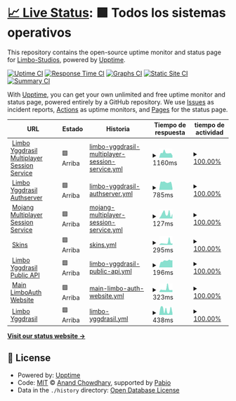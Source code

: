 # [📈 Live Status](https://Limbo-Studios.github.io/limbo-status-page): <!--live status--> **🟩 Todos los sistemas operativos**

This repository contains the open-source uptime monitor and status page for [Limbo-Studios](https://Limbo-Studios.github.io/limbo-status-page), powered by [Upptime](https://github.com/upptime/upptime).

[![Uptime CI](https://github.com/Limbo-Studios/limbo-status-page/workflows/Uptime%20CI/badge.svg)](https://github.com/Limbo-Studios/limbo-status-page/actions?query=workflow%3A%22Uptime+CI%22)
[![Response Time CI](https://github.com/Limbo-Studios/limbo-status-page/workflows/Response%20Time%20CI/badge.svg)](https://github.com/Limbo-Studios/limbo-status-page/actions?query=workflow%3A%22Response+Time+CI%22)
[![Graphs CI](https://github.com/Limbo-Studios/limbo-status-page/workflows/Graphs%20CI/badge.svg)](https://github.com/Limbo-Studios/limbo-status-page/actions?query=workflow%3A%22Graphs+CI%22)
[![Static Site CI](https://github.com/Limbo-Studios/limbo-status-page/workflows/Static%20Site%20CI/badge.svg)](https://github.com/Limbo-Studios/limbo-status-page/actions?query=workflow%3A%22Static+Site+CI%22)
[![Summary CI](https://github.com/Limbo-Studios/limbo-status-page/workflows/Summary%20CI/badge.svg)](https://github.com/Limbo-Studios/limbo-status-page/actions?query=workflow%3A%22Summary+CI%22)

With [Upptime](https://upptime.js.org), you can get your own unlimited and free uptime monitor and status page, powered entirely by a GitHub repository. We use [Issues](https://github.com/Limbo-Studios/limbo-status-page/issues) as incident reports, [Actions](https://github.com/Limbo-Studios/limbo-status-page/actions) as uptime monitors, and [Pages](https://Limbo-Studios.github.io/limbo-status-page) for the status page.

<!--start: status pages-->
<!-- This summary is generated by Upptime (https://github.com/upptime/upptime) -->
<!-- Do not edit this manually, your changes will be overwritten -->
<!-- prettier-ignore -->
| URL | Estado | Historia | Tiempo de respuesta | tiempo de actividad |
| --- | ------ | ------- | ------------- | ------ |
| <img alt="" src="https://icons.duckduckgo.com/ip3/auth.lsmp.tech.ico" height="13"> [Limbo Yggdrasil Multiplayer Session Service](https://auth.lsmp.tech/api/yggdrasil/sessionserver) | 🟩 Arriba | [limbo-yggdrasil-multiplayer-session-service.yml](https://github.com/Limbo-Studios/limbo-status-page/commits/HEAD/history/limbo-yggdrasil-multiplayer-session-service.yml) | <details><summary><img alt="Gráfico de tiempo de respuesta" src="./graphs/limbo-yggdrasil-multiplayer-session-service/response-time-week.png" height="20"> 1160ms</summary><br><a href="https://status.lsmp.tech/history/limbo-yggdrasil-multiplayer-session-service"><img alt="Tiempo de respuesta 1242" src="https://img.shields.io/endpoint?url=https%3A%2F%2Fraw.githubusercontent.com%2FLimbo-Studios%2Flimbo-status-page%2FHEAD%2Fapi%2Flimbo-yggdrasil-multiplayer-session-service%2Fresponse-time.json"></a><br><a href="https://status.lsmp.tech/history/limbo-yggdrasil-multiplayer-session-service"><img alt="Tiempo de respuesta de 24 horas. 383" src="https://img.shields.io/endpoint?url=https%3A%2F%2Fraw.githubusercontent.com%2FLimbo-Studios%2Flimbo-status-page%2FHEAD%2Fapi%2Flimbo-yggdrasil-multiplayer-session-service%2Fresponse-time-day.json"></a><br><a href="https://status.lsmp.tech/history/limbo-yggdrasil-multiplayer-session-service"><img alt="Tiempo de respuesta de 7 días. 1160" src="https://img.shields.io/endpoint?url=https%3A%2F%2Fraw.githubusercontent.com%2FLimbo-Studios%2Flimbo-status-page%2FHEAD%2Fapi%2Flimbo-yggdrasil-multiplayer-session-service%2Fresponse-time-week.json"></a><br><a href="https://status.lsmp.tech/history/limbo-yggdrasil-multiplayer-session-service"><img alt="Tiempo de respuesta de 30 días. 1573" src="https://img.shields.io/endpoint?url=https%3A%2F%2Fraw.githubusercontent.com%2FLimbo-Studios%2Flimbo-status-page%2FHEAD%2Fapi%2Flimbo-yggdrasil-multiplayer-session-service%2Fresponse-time-month.json"></a><br><a href="https://status.lsmp.tech/history/limbo-yggdrasil-multiplayer-session-service"><img alt="Tiempo de respuesta de un año. 1242" src="https://img.shields.io/endpoint?url=https%3A%2F%2Fraw.githubusercontent.com%2FLimbo-Studios%2Flimbo-status-page%2FHEAD%2Fapi%2Flimbo-yggdrasil-multiplayer-session-service%2Fresponse-time-year.json"></a></details> | <details><summary><a href="https://status.lsmp.tech/history/limbo-yggdrasil-multiplayer-session-service">100.00%</a></summary><a href="https://status.lsmp.tech/history/limbo-yggdrasil-multiplayer-session-service"><img alt="tiempo de actividad 94.52%" src="https://img.shields.io/endpoint?url=https%3A%2F%2Fraw.githubusercontent.com%2FLimbo-Studios%2Flimbo-status-page%2FHEAD%2Fapi%2Flimbo-yggdrasil-multiplayer-session-service%2Fuptime.json"></a><br><a href="https://status.lsmp.tech/history/limbo-yggdrasil-multiplayer-session-service"><img alt="tiempo de actividad de 24 horas 100.00%" src="https://img.shields.io/endpoint?url=https%3A%2F%2Fraw.githubusercontent.com%2FLimbo-Studios%2Flimbo-status-page%2FHEAD%2Fapi%2Flimbo-yggdrasil-multiplayer-session-service%2Fuptime-day.json"></a><br><a href="https://status.lsmp.tech/history/limbo-yggdrasil-multiplayer-session-service"><img alt="tiempo de actividad de 7 días 100.00%" src="https://img.shields.io/endpoint?url=https%3A%2F%2Fraw.githubusercontent.com%2FLimbo-Studios%2Flimbo-status-page%2FHEAD%2Fapi%2Flimbo-yggdrasil-multiplayer-session-service%2Fuptime-week.json"></a><br><a href="https://status.lsmp.tech/history/limbo-yggdrasil-multiplayer-session-service"><img alt="tiempo de actividad de 30 días 99.88%" src="https://img.shields.io/endpoint?url=https%3A%2F%2Fraw.githubusercontent.com%2FLimbo-Studios%2Flimbo-status-page%2FHEAD%2Fapi%2Flimbo-yggdrasil-multiplayer-session-service%2Fuptime-month.json"></a><br><a href="https://status.lsmp.tech/history/limbo-yggdrasil-multiplayer-session-service"><img alt="tiempo de actividad de un año 94.52%" src="https://img.shields.io/endpoint?url=https%3A%2F%2Fraw.githubusercontent.com%2FLimbo-Studios%2Flimbo-status-page%2FHEAD%2Fapi%2Flimbo-yggdrasil-multiplayer-session-service%2Fuptime-year.json"></a></details>
| <img alt="" src="https://icons.duckduckgo.com/ip3/auth.lsmp.tech.ico" height="13"> [Limbo Yggdrasil Authserver](https://auth.lsmp.tech/api/yggdrasil) | 🟩 Arriba | [limbo-yggdrasil-authserver.yml](https://github.com/Limbo-Studios/limbo-status-page/commits/HEAD/history/limbo-yggdrasil-authserver.yml) | <details><summary><img alt="Gráfico de tiempo de respuesta" src="./graphs/limbo-yggdrasil-authserver/response-time-week.png" height="20"> 785ms</summary><br><a href="https://status.lsmp.tech/history/limbo-yggdrasil-authserver"><img alt="Tiempo de respuesta 493" src="https://img.shields.io/endpoint?url=https%3A%2F%2Fraw.githubusercontent.com%2FLimbo-Studios%2Flimbo-status-page%2FHEAD%2Fapi%2Flimbo-yggdrasil-authserver%2Fresponse-time.json"></a><br><a href="https://status.lsmp.tech/history/limbo-yggdrasil-authserver"><img alt="Tiempo de respuesta de 24 horas. 208" src="https://img.shields.io/endpoint?url=https%3A%2F%2Fraw.githubusercontent.com%2FLimbo-Studios%2Flimbo-status-page%2FHEAD%2Fapi%2Flimbo-yggdrasil-authserver%2Fresponse-time-day.json"></a><br><a href="https://status.lsmp.tech/history/limbo-yggdrasil-authserver"><img alt="Tiempo de respuesta de 7 días. 785" src="https://img.shields.io/endpoint?url=https%3A%2F%2Fraw.githubusercontent.com%2FLimbo-Studios%2Flimbo-status-page%2FHEAD%2Fapi%2Flimbo-yggdrasil-authserver%2Fresponse-time-week.json"></a><br><a href="https://status.lsmp.tech/history/limbo-yggdrasil-authserver"><img alt="Tiempo de respuesta de 30 días. 747" src="https://img.shields.io/endpoint?url=https%3A%2F%2Fraw.githubusercontent.com%2FLimbo-Studios%2Flimbo-status-page%2FHEAD%2Fapi%2Flimbo-yggdrasil-authserver%2Fresponse-time-month.json"></a><br><a href="https://status.lsmp.tech/history/limbo-yggdrasil-authserver"><img alt="Tiempo de respuesta de un año. 493" src="https://img.shields.io/endpoint?url=https%3A%2F%2Fraw.githubusercontent.com%2FLimbo-Studios%2Flimbo-status-page%2FHEAD%2Fapi%2Flimbo-yggdrasil-authserver%2Fresponse-time-year.json"></a></details> | <details><summary><a href="https://status.lsmp.tech/history/limbo-yggdrasil-authserver">100.00%</a></summary><a href="https://status.lsmp.tech/history/limbo-yggdrasil-authserver"><img alt="tiempo de actividad 89.65%" src="https://img.shields.io/endpoint?url=https%3A%2F%2Fraw.githubusercontent.com%2FLimbo-Studios%2Flimbo-status-page%2FHEAD%2Fapi%2Flimbo-yggdrasil-authserver%2Fuptime.json"></a><br><a href="https://status.lsmp.tech/history/limbo-yggdrasil-authserver"><img alt="tiempo de actividad de 24 horas 100.00%" src="https://img.shields.io/endpoint?url=https%3A%2F%2Fraw.githubusercontent.com%2FLimbo-Studios%2Flimbo-status-page%2FHEAD%2Fapi%2Flimbo-yggdrasil-authserver%2Fuptime-day.json"></a><br><a href="https://status.lsmp.tech/history/limbo-yggdrasil-authserver"><img alt="tiempo de actividad de 7 días 100.00%" src="https://img.shields.io/endpoint?url=https%3A%2F%2Fraw.githubusercontent.com%2FLimbo-Studios%2Flimbo-status-page%2FHEAD%2Fapi%2Flimbo-yggdrasil-authserver%2Fuptime-week.json"></a><br><a href="https://status.lsmp.tech/history/limbo-yggdrasil-authserver"><img alt="tiempo de actividad de 30 días 99.88%" src="https://img.shields.io/endpoint?url=https%3A%2F%2Fraw.githubusercontent.com%2FLimbo-Studios%2Flimbo-status-page%2FHEAD%2Fapi%2Flimbo-yggdrasil-authserver%2Fuptime-month.json"></a><br><a href="https://status.lsmp.tech/history/limbo-yggdrasil-authserver"><img alt="tiempo de actividad de un año 89.65%" src="https://img.shields.io/endpoint?url=https%3A%2F%2Fraw.githubusercontent.com%2FLimbo-Studios%2Flimbo-status-page%2FHEAD%2Fapi%2Flimbo-yggdrasil-authserver%2Fuptime-year.json"></a></details>
| <img alt="" src="https://icons.duckduckgo.com/ip3/session.minecraft.net.ico" height="13"> [Mojang Multiplayer Session Service](http://session.minecraft.net) | 🟩 Arriba | [mojang-multiplayer-session-service.yml](https://github.com/Limbo-Studios/limbo-status-page/commits/HEAD/history/mojang-multiplayer-session-service.yml) | <details><summary><img alt="Gráfico de tiempo de respuesta" src="./graphs/mojang-multiplayer-session-service/response-time-week.png" height="20"> 127ms</summary><br><a href="https://status.lsmp.tech/history/mojang-multiplayer-session-service"><img alt="Tiempo de respuesta 115" src="https://img.shields.io/endpoint?url=https%3A%2F%2Fraw.githubusercontent.com%2FLimbo-Studios%2Flimbo-status-page%2FHEAD%2Fapi%2Fmojang-multiplayer-session-service%2Fresponse-time.json"></a><br><a href="https://status.lsmp.tech/history/mojang-multiplayer-session-service"><img alt="Tiempo de respuesta de 24 horas. 94" src="https://img.shields.io/endpoint?url=https%3A%2F%2Fraw.githubusercontent.com%2FLimbo-Studios%2Flimbo-status-page%2FHEAD%2Fapi%2Fmojang-multiplayer-session-service%2Fresponse-time-day.json"></a><br><a href="https://status.lsmp.tech/history/mojang-multiplayer-session-service"><img alt="Tiempo de respuesta de 7 días. 127" src="https://img.shields.io/endpoint?url=https%3A%2F%2Fraw.githubusercontent.com%2FLimbo-Studios%2Flimbo-status-page%2FHEAD%2Fapi%2Fmojang-multiplayer-session-service%2Fresponse-time-week.json"></a><br><a href="https://status.lsmp.tech/history/mojang-multiplayer-session-service"><img alt="Tiempo de respuesta de 30 días. 117" src="https://img.shields.io/endpoint?url=https%3A%2F%2Fraw.githubusercontent.com%2FLimbo-Studios%2Flimbo-status-page%2FHEAD%2Fapi%2Fmojang-multiplayer-session-service%2Fresponse-time-month.json"></a><br><a href="https://status.lsmp.tech/history/mojang-multiplayer-session-service"><img alt="Tiempo de respuesta de un año. 115" src="https://img.shields.io/endpoint?url=https%3A%2F%2Fraw.githubusercontent.com%2FLimbo-Studios%2Flimbo-status-page%2FHEAD%2Fapi%2Fmojang-multiplayer-session-service%2Fresponse-time-year.json"></a></details> | <details><summary><a href="https://status.lsmp.tech/history/mojang-multiplayer-session-service">100.00%</a></summary><a href="https://status.lsmp.tech/history/mojang-multiplayer-session-service"><img alt="tiempo de actividad 100.00%" src="https://img.shields.io/endpoint?url=https%3A%2F%2Fraw.githubusercontent.com%2FLimbo-Studios%2Flimbo-status-page%2FHEAD%2Fapi%2Fmojang-multiplayer-session-service%2Fuptime.json"></a><br><a href="https://status.lsmp.tech/history/mojang-multiplayer-session-service"><img alt="tiempo de actividad de 24 horas 100.00%" src="https://img.shields.io/endpoint?url=https%3A%2F%2Fraw.githubusercontent.com%2FLimbo-Studios%2Flimbo-status-page%2FHEAD%2Fapi%2Fmojang-multiplayer-session-service%2Fuptime-day.json"></a><br><a href="https://status.lsmp.tech/history/mojang-multiplayer-session-service"><img alt="tiempo de actividad de 7 días 100.00%" src="https://img.shields.io/endpoint?url=https%3A%2F%2Fraw.githubusercontent.com%2FLimbo-Studios%2Flimbo-status-page%2FHEAD%2Fapi%2Fmojang-multiplayer-session-service%2Fuptime-week.json"></a><br><a href="https://status.lsmp.tech/history/mojang-multiplayer-session-service"><img alt="tiempo de actividad de 30 días 100.00%" src="https://img.shields.io/endpoint?url=https%3A%2F%2Fraw.githubusercontent.com%2FLimbo-Studios%2Flimbo-status-page%2FHEAD%2Fapi%2Fmojang-multiplayer-session-service%2Fuptime-month.json"></a><br><a href="https://status.lsmp.tech/history/mojang-multiplayer-session-service"><img alt="tiempo de actividad de un año 100.00%" src="https://img.shields.io/endpoint?url=https%3A%2F%2Fraw.githubusercontent.com%2FLimbo-Studios%2Flimbo-status-page%2FHEAD%2Fapi%2Fmojang-multiplayer-session-service%2Fuptime-year.json"></a></details>
| <img alt="" src="https://icons.duckduckgo.com/ip3/auth.lsmp.tech.ico" height="13"> [Skins](https://auth.lsmp.tech/texture) | 🟩 Arriba | [skins.yml](https://github.com/Limbo-Studios/limbo-status-page/commits/HEAD/history/skins.yml) | <details><summary><img alt="Gráfico de tiempo de respuesta" src="./graphs/skins/response-time-week.png" height="20"> 295ms</summary><br><a href="https://status.lsmp.tech/history/skins"><img alt="Tiempo de respuesta 369" src="https://img.shields.io/endpoint?url=https%3A%2F%2Fraw.githubusercontent.com%2FLimbo-Studios%2Flimbo-status-page%2FHEAD%2Fapi%2Fskins%2Fresponse-time.json"></a><br><a href="https://status.lsmp.tech/history/skins"><img alt="Tiempo de respuesta de 24 horas. 177" src="https://img.shields.io/endpoint?url=https%3A%2F%2Fraw.githubusercontent.com%2FLimbo-Studios%2Flimbo-status-page%2FHEAD%2Fapi%2Fskins%2Fresponse-time-day.json"></a><br><a href="https://status.lsmp.tech/history/skins"><img alt="Tiempo de respuesta de 7 días. 295" src="https://img.shields.io/endpoint?url=https%3A%2F%2Fraw.githubusercontent.com%2FLimbo-Studios%2Flimbo-status-page%2FHEAD%2Fapi%2Fskins%2Fresponse-time-week.json"></a><br><a href="https://status.lsmp.tech/history/skins"><img alt="Tiempo de respuesta de 30 días. 485" src="https://img.shields.io/endpoint?url=https%3A%2F%2Fraw.githubusercontent.com%2FLimbo-Studios%2Flimbo-status-page%2FHEAD%2Fapi%2Fskins%2Fresponse-time-month.json"></a><br><a href="https://status.lsmp.tech/history/skins"><img alt="Tiempo de respuesta de un año. 369" src="https://img.shields.io/endpoint?url=https%3A%2F%2Fraw.githubusercontent.com%2FLimbo-Studios%2Flimbo-status-page%2FHEAD%2Fapi%2Fskins%2Fresponse-time-year.json"></a></details> | <details><summary><a href="https://status.lsmp.tech/history/skins">100.00%</a></summary><a href="https://status.lsmp.tech/history/skins"><img alt="tiempo de actividad 94.54%" src="https://img.shields.io/endpoint?url=https%3A%2F%2Fraw.githubusercontent.com%2FLimbo-Studios%2Flimbo-status-page%2FHEAD%2Fapi%2Fskins%2Fuptime.json"></a><br><a href="https://status.lsmp.tech/history/skins"><img alt="tiempo de actividad de 24 horas 100.00%" src="https://img.shields.io/endpoint?url=https%3A%2F%2Fraw.githubusercontent.com%2FLimbo-Studios%2Flimbo-status-page%2FHEAD%2Fapi%2Fskins%2Fuptime-day.json"></a><br><a href="https://status.lsmp.tech/history/skins"><img alt="tiempo de actividad de 7 días 100.00%" src="https://img.shields.io/endpoint?url=https%3A%2F%2Fraw.githubusercontent.com%2FLimbo-Studios%2Flimbo-status-page%2FHEAD%2Fapi%2Fskins%2Fuptime-week.json"></a><br><a href="https://status.lsmp.tech/history/skins"><img alt="tiempo de actividad de 30 días 99.94%" src="https://img.shields.io/endpoint?url=https%3A%2F%2Fraw.githubusercontent.com%2FLimbo-Studios%2Flimbo-status-page%2FHEAD%2Fapi%2Fskins%2Fuptime-month.json"></a><br><a href="https://status.lsmp.tech/history/skins"><img alt="tiempo de actividad de un año 94.54%" src="https://img.shields.io/endpoint?url=https%3A%2F%2Fraw.githubusercontent.com%2FLimbo-Studios%2Flimbo-status-page%2FHEAD%2Fapi%2Fskins%2Fuptime-year.json"></a></details>
| <img alt="" src="https://icons.duckduckgo.com/ip3/auth.lsmp.tech.ico" height="13"> [Limbo Yggdrasil Public API](https://auth.lsmp.tech/api/yggdrasil) | 🟩 Arriba | [limbo-yggdrasil-public-api.yml](https://github.com/Limbo-Studios/limbo-status-page/commits/HEAD/history/limbo-yggdrasil-public-api.yml) | <details><summary><img alt="Gráfico de tiempo de respuesta" src="./graphs/limbo-yggdrasil-public-api/response-time-week.png" height="20"> 196ms</summary><br><a href="https://status.lsmp.tech/history/limbo-yggdrasil-public-api"><img alt="Tiempo de respuesta 284" src="https://img.shields.io/endpoint?url=https%3A%2F%2Fraw.githubusercontent.com%2FLimbo-Studios%2Flimbo-status-page%2FHEAD%2Fapi%2Flimbo-yggdrasil-public-api%2Fresponse-time.json"></a><br><a href="https://status.lsmp.tech/history/limbo-yggdrasil-public-api"><img alt="Tiempo de respuesta de 24 horas. 189" src="https://img.shields.io/endpoint?url=https%3A%2F%2Fraw.githubusercontent.com%2FLimbo-Studios%2Flimbo-status-page%2FHEAD%2Fapi%2Flimbo-yggdrasil-public-api%2Fresponse-time-day.json"></a><br><a href="https://status.lsmp.tech/history/limbo-yggdrasil-public-api"><img alt="Tiempo de respuesta de 7 días. 196" src="https://img.shields.io/endpoint?url=https%3A%2F%2Fraw.githubusercontent.com%2FLimbo-Studios%2Flimbo-status-page%2FHEAD%2Fapi%2Flimbo-yggdrasil-public-api%2Fresponse-time-week.json"></a><br><a href="https://status.lsmp.tech/history/limbo-yggdrasil-public-api"><img alt="Tiempo de respuesta de 30 días. 256" src="https://img.shields.io/endpoint?url=https%3A%2F%2Fraw.githubusercontent.com%2FLimbo-Studios%2Flimbo-status-page%2FHEAD%2Fapi%2Flimbo-yggdrasil-public-api%2Fresponse-time-month.json"></a><br><a href="https://status.lsmp.tech/history/limbo-yggdrasil-public-api"><img alt="Tiempo de respuesta de un año. 284" src="https://img.shields.io/endpoint?url=https%3A%2F%2Fraw.githubusercontent.com%2FLimbo-Studios%2Flimbo-status-page%2FHEAD%2Fapi%2Flimbo-yggdrasil-public-api%2Fresponse-time-year.json"></a></details> | <details><summary><a href="https://status.lsmp.tech/history/limbo-yggdrasil-public-api">100.00%</a></summary><a href="https://status.lsmp.tech/history/limbo-yggdrasil-public-api"><img alt="tiempo de actividad 89.65%" src="https://img.shields.io/endpoint?url=https%3A%2F%2Fraw.githubusercontent.com%2FLimbo-Studios%2Flimbo-status-page%2FHEAD%2Fapi%2Flimbo-yggdrasil-public-api%2Fuptime.json"></a><br><a href="https://status.lsmp.tech/history/limbo-yggdrasil-public-api"><img alt="tiempo de actividad de 24 horas 100.00%" src="https://img.shields.io/endpoint?url=https%3A%2F%2Fraw.githubusercontent.com%2FLimbo-Studios%2Flimbo-status-page%2FHEAD%2Fapi%2Flimbo-yggdrasil-public-api%2Fuptime-day.json"></a><br><a href="https://status.lsmp.tech/history/limbo-yggdrasil-public-api"><img alt="tiempo de actividad de 7 días 100.00%" src="https://img.shields.io/endpoint?url=https%3A%2F%2Fraw.githubusercontent.com%2FLimbo-Studios%2Flimbo-status-page%2FHEAD%2Fapi%2Flimbo-yggdrasil-public-api%2Fuptime-week.json"></a><br><a href="https://status.lsmp.tech/history/limbo-yggdrasil-public-api"><img alt="tiempo de actividad de 30 días 99.94%" src="https://img.shields.io/endpoint?url=https%3A%2F%2Fraw.githubusercontent.com%2FLimbo-Studios%2Flimbo-status-page%2FHEAD%2Fapi%2Flimbo-yggdrasil-public-api%2Fuptime-month.json"></a><br><a href="https://status.lsmp.tech/history/limbo-yggdrasil-public-api"><img alt="tiempo de actividad de un año 89.65%" src="https://img.shields.io/endpoint?url=https%3A%2F%2Fraw.githubusercontent.com%2FLimbo-Studios%2Flimbo-status-page%2FHEAD%2Fapi%2Flimbo-yggdrasil-public-api%2Fuptime-year.json"></a></details>
| <img alt="" src="https://icons.duckduckgo.com/ip3/auth.lsmp.tech.ico" height="13"> [Main LimboAuth Website](https://auth.lsmp.tech/) | 🟩 Arriba | [main-limbo-auth-website.yml](https://github.com/Limbo-Studios/limbo-status-page/commits/HEAD/history/main-limbo-auth-website.yml) | <details><summary><img alt="Gráfico de tiempo de respuesta" src="./graphs/main-limbo-auth-website/response-time-week.png" height="20"> 323ms</summary><br><a href="https://status.lsmp.tech/history/main-limbo-auth-website"><img alt="Tiempo de respuesta 269" src="https://img.shields.io/endpoint?url=https%3A%2F%2Fraw.githubusercontent.com%2FLimbo-Studios%2Flimbo-status-page%2FHEAD%2Fapi%2Fmain-limbo-auth-website%2Fresponse-time.json"></a><br><a href="https://status.lsmp.tech/history/main-limbo-auth-website"><img alt="Tiempo de respuesta de 24 horas. 218" src="https://img.shields.io/endpoint?url=https%3A%2F%2Fraw.githubusercontent.com%2FLimbo-Studios%2Flimbo-status-page%2FHEAD%2Fapi%2Fmain-limbo-auth-website%2Fresponse-time-day.json"></a><br><a href="https://status.lsmp.tech/history/main-limbo-auth-website"><img alt="Tiempo de respuesta de 7 días. 323" src="https://img.shields.io/endpoint?url=https%3A%2F%2Fraw.githubusercontent.com%2FLimbo-Studios%2Flimbo-status-page%2FHEAD%2Fapi%2Fmain-limbo-auth-website%2Fresponse-time-week.json"></a><br><a href="https://status.lsmp.tech/history/main-limbo-auth-website"><img alt="Tiempo de respuesta de 30 días. 288" src="https://img.shields.io/endpoint?url=https%3A%2F%2Fraw.githubusercontent.com%2FLimbo-Studios%2Flimbo-status-page%2FHEAD%2Fapi%2Fmain-limbo-auth-website%2Fresponse-time-month.json"></a><br><a href="https://status.lsmp.tech/history/main-limbo-auth-website"><img alt="Tiempo de respuesta de un año. 269" src="https://img.shields.io/endpoint?url=https%3A%2F%2Fraw.githubusercontent.com%2FLimbo-Studios%2Flimbo-status-page%2FHEAD%2Fapi%2Fmain-limbo-auth-website%2Fresponse-time-year.json"></a></details> | <details><summary><a href="https://status.lsmp.tech/history/main-limbo-auth-website">100.00%</a></summary><a href="https://status.lsmp.tech/history/main-limbo-auth-website"><img alt="tiempo de actividad 94.97%" src="https://img.shields.io/endpoint?url=https%3A%2F%2Fraw.githubusercontent.com%2FLimbo-Studios%2Flimbo-status-page%2FHEAD%2Fapi%2Fmain-limbo-auth-website%2Fuptime.json"></a><br><a href="https://status.lsmp.tech/history/main-limbo-auth-website"><img alt="tiempo de actividad de 24 horas 100.00%" src="https://img.shields.io/endpoint?url=https%3A%2F%2Fraw.githubusercontent.com%2FLimbo-Studios%2Flimbo-status-page%2FHEAD%2Fapi%2Fmain-limbo-auth-website%2Fuptime-day.json"></a><br><a href="https://status.lsmp.tech/history/main-limbo-auth-website"><img alt="tiempo de actividad de 7 días 100.00%" src="https://img.shields.io/endpoint?url=https%3A%2F%2Fraw.githubusercontent.com%2FLimbo-Studios%2Flimbo-status-page%2FHEAD%2Fapi%2Fmain-limbo-auth-website%2Fuptime-week.json"></a><br><a href="https://status.lsmp.tech/history/main-limbo-auth-website"><img alt="tiempo de actividad de 30 días 99.94%" src="https://img.shields.io/endpoint?url=https%3A%2F%2Fraw.githubusercontent.com%2FLimbo-Studios%2Flimbo-status-page%2FHEAD%2Fapi%2Fmain-limbo-auth-website%2Fuptime-month.json"></a><br><a href="https://status.lsmp.tech/history/main-limbo-auth-website"><img alt="tiempo de actividad de un año 94.97%" src="https://img.shields.io/endpoint?url=https%3A%2F%2Fraw.githubusercontent.com%2FLimbo-Studios%2Flimbo-status-page%2FHEAD%2Fapi%2Fmain-limbo-auth-website%2Fuptime-year.json"></a></details>
| <img alt="" src="https://icons.duckduckgo.com/ip3/auth.lsmp.tech.ico" height="13"> [Limbo Yggdrasil](https://auth.lsmp.tech/api/yggdrasil/sessionserver/session/minecraft/profile) | 🟩 Arriba | [limbo-yggdrasil.yml](https://github.com/Limbo-Studios/limbo-status-page/commits/HEAD/history/limbo-yggdrasil.yml) | <details><summary><img alt="Gráfico de tiempo de respuesta" src="./graphs/limbo-yggdrasil/response-time-week.png" height="20"> 438ms</summary><br><a href="https://status.lsmp.tech/history/limbo-yggdrasil"><img alt="Tiempo de respuesta 257" src="https://img.shields.io/endpoint?url=https%3A%2F%2Fraw.githubusercontent.com%2FLimbo-Studios%2Flimbo-status-page%2FHEAD%2Fapi%2Flimbo-yggdrasil%2Fresponse-time.json"></a><br><a href="https://status.lsmp.tech/history/limbo-yggdrasil"><img alt="Tiempo de respuesta de 24 horas. 179" src="https://img.shields.io/endpoint?url=https%3A%2F%2Fraw.githubusercontent.com%2FLimbo-Studios%2Flimbo-status-page%2FHEAD%2Fapi%2Flimbo-yggdrasil%2Fresponse-time-day.json"></a><br><a href="https://status.lsmp.tech/history/limbo-yggdrasil"><img alt="Tiempo de respuesta de 7 días. 438" src="https://img.shields.io/endpoint?url=https%3A%2F%2Fraw.githubusercontent.com%2FLimbo-Studios%2Flimbo-status-page%2FHEAD%2Fapi%2Flimbo-yggdrasil%2Fresponse-time-week.json"></a><br><a href="https://status.lsmp.tech/history/limbo-yggdrasil"><img alt="Tiempo de respuesta de 30 días. 318" src="https://img.shields.io/endpoint?url=https%3A%2F%2Fraw.githubusercontent.com%2FLimbo-Studios%2Flimbo-status-page%2FHEAD%2Fapi%2Flimbo-yggdrasil%2Fresponse-time-month.json"></a><br><a href="https://status.lsmp.tech/history/limbo-yggdrasil"><img alt="Tiempo de respuesta de un año. 257" src="https://img.shields.io/endpoint?url=https%3A%2F%2Fraw.githubusercontent.com%2FLimbo-Studios%2Flimbo-status-page%2FHEAD%2Fapi%2Flimbo-yggdrasil%2Fresponse-time-year.json"></a></details> | <details><summary><a href="https://status.lsmp.tech/history/limbo-yggdrasil">100.00%</a></summary><a href="https://status.lsmp.tech/history/limbo-yggdrasil"><img alt="tiempo de actividad 94.55%" src="https://img.shields.io/endpoint?url=https%3A%2F%2Fraw.githubusercontent.com%2FLimbo-Studios%2Flimbo-status-page%2FHEAD%2Fapi%2Flimbo-yggdrasil%2Fuptime.json"></a><br><a href="https://status.lsmp.tech/history/limbo-yggdrasil"><img alt="tiempo de actividad de 24 horas 100.00%" src="https://img.shields.io/endpoint?url=https%3A%2F%2Fraw.githubusercontent.com%2FLimbo-Studios%2Flimbo-status-page%2FHEAD%2Fapi%2Flimbo-yggdrasil%2Fuptime-day.json"></a><br><a href="https://status.lsmp.tech/history/limbo-yggdrasil"><img alt="tiempo de actividad de 7 días 100.00%" src="https://img.shields.io/endpoint?url=https%3A%2F%2Fraw.githubusercontent.com%2FLimbo-Studios%2Flimbo-status-page%2FHEAD%2Fapi%2Flimbo-yggdrasil%2Fuptime-week.json"></a><br><a href="https://status.lsmp.tech/history/limbo-yggdrasil"><img alt="tiempo de actividad de 30 días 99.94%" src="https://img.shields.io/endpoint?url=https%3A%2F%2Fraw.githubusercontent.com%2FLimbo-Studios%2Flimbo-status-page%2FHEAD%2Fapi%2Flimbo-yggdrasil%2Fuptime-month.json"></a><br><a href="https://status.lsmp.tech/history/limbo-yggdrasil"><img alt="tiempo de actividad de un año 94.55%" src="https://img.shields.io/endpoint?url=https%3A%2F%2Fraw.githubusercontent.com%2FLimbo-Studios%2Flimbo-status-page%2FHEAD%2Fapi%2Flimbo-yggdrasil%2Fuptime-year.json"></a></details>

<!--end: status pages-->

[**Visit our status website →**](https://Limbo-Studios.github.io/limbo-status-page)

## 📄 License

- Powered by: [Upptime](https://github.com/upptime/upptime)
- Code: [MIT](./LICENSE) © [Anand Chowdhary](https://anandchowdhary.com), supported by [Pabio](https://pabio.com)
- Data in the `./history` directory: [Open Database License](https://opendatacommons.org/licenses/odbl/1-0/)
